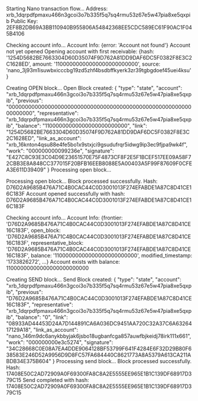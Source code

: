 Starting Nano transaction flow...
Address: xrb_1dqrpdfpmaxu466n3gcoi3o7b335f5q7sq4rmu53z67e5w47pia8xe5qxpib
Public Key: 2EF8B2DB69A3BB110940B955806A54842368EE5CDC589EC61F90AC1F045B4106

Checking account info...
Account Info: {error: 'Account not found'}
Account not yet opened
Opening account with first receivable: {hash: '1254D5682BE7663304D60D35074F9D762A81DD9DAF6DC5F0382F8E3C2C1628ED', amount: '11000000000000000000000000', source: 'nano_3j93m1isuwbxicccbg19zd5zhf4bsdbffkyerk3zr39tgbgdoef45uei4ksu'}

Creating OPEN block...
Open Block created: {
  "type": "state",
  "account": "xrb_1dqrpdfpmaxu466n3gcoi3o7b335f5q7sq4rmu53z67e5w47pia8xe5qxpib",
  "previous": "0000000000000000000000000000000000000000000000000000000000000000",
  "representative": "xrb_1dqrpdfpmaxu466n3gcoi3o7b335f5q7sq4rmu53z67e5w47pia8xe5qxpib",
  "balance": "11000000000000000000000000",
  "link": "1254D5682BE7663304D60D35074F9D762A81DD9DAF6DC5F0382F8E3C2C1628ED",
  "link_as_account": "xrb_16knton4qsu88e4fe5bo1x9stxjci9gsudufrqr5idwg9ip3ec9fjpa9wk4f",
  "work": "000000000099236e",
  "signature": "E427C8C93E3C04D9E23651570E75F4873CF8F2E5F1BCEF517EE09A58F72CBB3E8A848CC377015F20BFB16EEB8088E5A00403A5F99F87609F0CFEA3E611D39409"
}
Processing open block...


Processing open block...
Block processed successfully. Hash: D76D2A9685B476A71C4B0CAC44C0D3001013F274EFABDE1A87C8D41CE16C183F
Account opened successfully with hash: D76D2A9685B476A71C4B0CAC44C0D3001013F274EFABDE1A87C8D41CE16C183F

Checking account info...
Account Info: {frontier: 'D76D2A9685B476A71C4B0CAC44C0D3001013F274EFABDE1A87C8D41CE16C183F', open_block: 'D76D2A9685B476A71C4B0CAC44C0D3001013F274EFABDE1A87C8D41CE16C183F', representative_block: 'D76D2A9685B476A71C4B0CAC44C0D3001013F274EFABDE1A87C8D41CE16C183F', balance: '11000000000000000000000000', modified_timestamp: '1733826272', …}
Account exists with balance: 11000000000000000000000000

Creating SEND block...
Send Block created: {
  "type": "state",
  "account": "xrb_1dqrpdfpmaxu466n3gcoi3o7b335f5q7sq4rmu53z67e5w47pia8xe5qxpib",
  "previous": "D76D2A9685B476A71C4B0CAC44C0D3001013F274EFABDE1A87C8D41CE16C183F",
  "representative": "xrb_1dqrpdfpmaxu466n3gcoi3o7b335f5q7sq4rmu53z67e5w47pia8xe5qxpib",
  "balance": "0",
  "link": "08933AD44453D24A7D144891CA6A036DC9451AA720C32A37C6A6326417129A18",
  "link_as_account": "nano_146m9dc6anykbbyjak6jsbo18ugbanfcga857auwfbjkeidj78irk111x661",
  "work": "000000000e3c5274",
  "signature": "34C28668C0E08A7EA4DDE9064128BF53799F641F4284E6F32D29B80F638583E246D52A9956D9D8FC57FA684440C8621773A8A5379A613CA211ABDB34E375B604"
}
Processing send block...
Block processed successfully. Hash: 17408E50C2AD72909A0F69300FA8C8A2E5555EE965E1B1C139DF68917D379C15
Send completed with hash: 17408E50C2AD72909A0F69300FA8C8A2E5555EE965E1B1C139DF68917D379C15